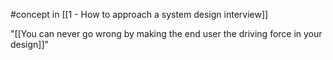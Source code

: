 #concept in [[1 - How to approach a system design interview]]

"[[You can never go wrong by making the end user the driving force in your design]]"
